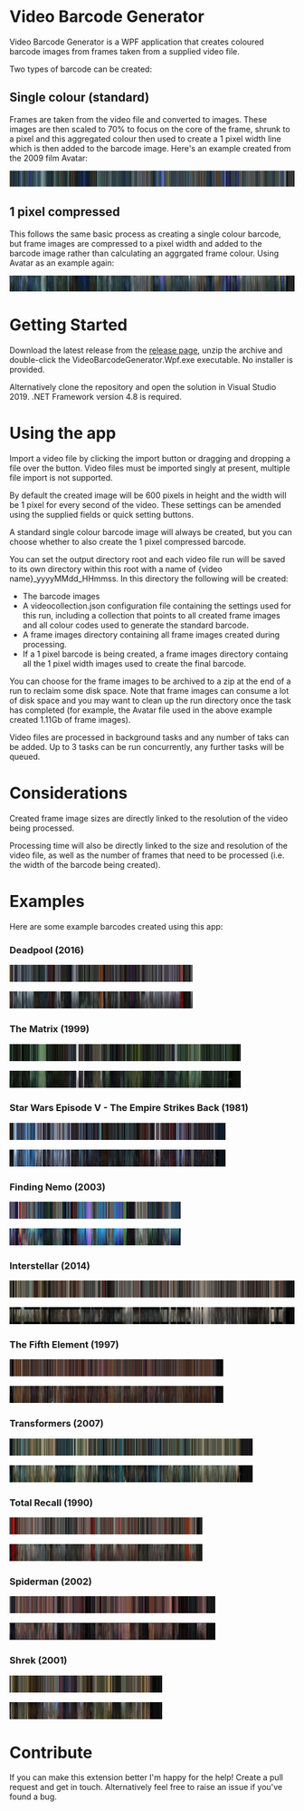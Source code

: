 # Video Barcode Generator 
 Video Barcode Generator is a WPF application that creates coloured barcode images from frames taken from a supplied video file.

 Two types of barcode can be created:

 ## Single colour (standard)

 Frames are taken from the video file and converted to images. These images are then scaled to 70% to focus on the core of the frame, shrunk to a pixel and this aggregated colour then used to create a 1 pixel width line which is then added to the barcode image. Here's an example created from the 2009 film Avatar:

 [![Avatar (2009) single colour](https://github.com/trossr32/video-barcode-generator/blob/master/Example%20Barcodes/Avatar%20(2009).jpg)](https://github.com/trossr32/video-barcode-generator/blob/master/Example%20Barcodes/Full/Avatar%20(2009).jpg)

 ## 1 pixel compressed

 This follows the same basic process as creating a single colour barcode, but frame images are compressed to a pixel width and added to the barcode image rather than calculating an aggrgated frame colour. Using Avatar as an example again:

 [![Avatar (2009) 1px](https://github.com/trossr32/video-barcode-generator/blob/master/Example%20Barcodes/Avatar%20(2009)_1px.jpg)](https://github.com/trossr32/video-barcode-generator/blob/master/Example%20Barcodes/Full/Avatar%20(2009)_1px.jpg)

# Getting Started

Download the latest release from the [release page](https://github.com/trossr32/video-barcode-generator/releases), unzip the archive and double-click the VideoBarcodeGenerator.Wpf.exe executable. No installer is provided.

Alternatively clone the repository and open the solution in Visual Studio 2019. .NET Framework version 4.8 is required.

# Using the app

Import a video file by clicking the import button or dragging and dropping a file over the button. Video files must be imported singly at present, multiple file import is not supported.

By default the created image will be 600 pixels in height and the width will be 1 pixel for every second of the video. These settings can be amended using the supplied fields or quick setting buttons.

A standard single colour barcode image will always be created, but you can choose whether to also create the 1 pixel compressed barcode.

You can set the output directory root and each video file run will be saved to its own directory within this root with a name of {video name}_yyyyMMdd_HHmmss. In this directory the following will be created:

* The barcode images
* A videocollection.json configuration file containing the settings used for this run, including a collection that points to all created frame images and all colour codes used to generate the standard barcode.
* A frame images directory containing all frame images created during processing.
* If a 1 pixel barcode is being created, a frame images directory containg all the 1 pixel width images used to create the final barcode.

You can choose for the frame images to be archived to a zip at the end of a run to reclaim some disk space. Note that frame images can consume a lot of disk space and you may want to clean up the run directory once the task has completed (for example, the Avatar file used in the above example created 1.11Gb of frame images). 

Video files are processed in background tasks and any number of taks can be added. Up to 3 tasks can be run concurrently, any further tasks will be queued.

# Considerations

Created frame image sizes are directly linked to the resolution of the video being processed.

Processing time will also be directly linked to the size and resolution of the video file, as well as the number of frames that need to be processed (i.e. the width of the barcode being created).

# Examples

Here are some example barcodes created using this app:

### Deadpool (2016)

[![Deadpool (2016) single colour](https://github.com/trossr32/video-barcode-generator/blob/master/Example%20Barcodes/Deadpool%20(2016).jpg)](https://github.com/trossr32/video-barcode-generator/blob/master/Example%20Barcodes/Full/Deadpool%20(2016).jpg)

[![Deadpool (2016) 1px](https://github.com/trossr32/video-barcode-generator/blob/master/Example%20Barcodes/Deadpool%20(2016)_1px.jpg)](https://github.com/trossr32/video-barcode-generator/blob/master/Example%20Barcodes/Full/Deadpool%20(2016)_1px.jpg)

### The Matrix (1999)

[![The Matrix (1999) single colour](https://github.com/trossr32/video-barcode-generator/blob/master/Example%20Barcodes/The%20Matrix%20(1999).jpg)](https://github.com/trossr32/video-barcode-generator/blob/master/Example%20Barcodes/Full/The%20Matrix%20(1999).jpg)

[![The Matrix (1999) 1px](https://github.com/trossr32/video-barcode-generator/blob/master/Example%20Barcodes/The%20Matrix%20(1999)_1px.jpg)](https://github.com/trossr32/video-barcode-generator/blob/master/Example%20Barcodes/Full/The%20Matrix%20(1999)_1px.jpg)

### Star Wars Episode V - The Empire Strikes Back (1981)

[![Star Wars Episode V - The Empire Strikes Back (1981) single colour](https://github.com/trossr32/video-barcode-generator/blob/master/Example%20Barcodes/Star%20Wars%20Episode%20V%20-%20The%20Empire%20Strikes%20Back%20(1981).jpg)](https://github.com/trossr32/video-barcode-generator/blob/master/Example%20Barcodes/Full/Star%20Wars%20Episode%20V%20-%20The%20Empire%20Strikes%20Back%20(1981).jpg)

[![Star Wars Episode V - The Empire Strikes Back (1981) 1px](https://github.com/trossr32/video-barcode-generator/blob/master/Example%20Barcodes/Star%20Wars%20Episode%20V%20-%20The%20Empire%20Strikes%20Back%20(1981)_1px.jpg)](https://github.com/trossr32/video-barcode-generator/blob/master/Example%20Barcodes/Full/Star%20Wars%20Episode%20V%20-%20The%20Empire%20Strikes%20Back%20(1981)_1px.jpg)

### Finding Nemo (2003)

[![Finding Nemo (2003) single colour](https://github.com/trossr32/video-barcode-generator/blob/master/Example%20Barcodes/Finding%20Nemo%20(2003).jpg)](https://github.com/trossr32/video-barcode-generator/blob/master/Example%20Barcodes/Full/Finding%20Nemo%20(2003).jpg)

[![Finding Nemo (2003) 1px](https://github.com/trossr32/video-barcode-generator/blob/master/Example%20Barcodes/Finding%20Nemo%20(2003)_1px.jpg)](https://github.com/trossr32/video-barcode-generator/blob/master/Example%20Barcodes/Full/Finding%20Nemo%20(2003)_1px.jpg)

### Interstellar (2014)

[![Interstellar (2014) single colour](https://github.com/trossr32/video-barcode-generator/blob/master/Example%20Barcodes/Interstellar%20(2014).jpg)](https://github.com/trossr32/video-barcode-generator/blob/master/Example%20Barcodes/Full/Interstellar%20(2014).jpg)

[![Interstellar (2014) 1px](https://github.com/trossr32/video-barcode-generator/blob/master/Example%20Barcodes/Interstellar%20(2014)_1px.jpg)](https://github.com/trossr32/video-barcode-generator/blob/master/Example%20Barcodes/Full/Interstellar%20(2014)_1px.jpg)

### The Fifth Element (1997)

[![The Fifth Element (1997) single colour](https://github.com/trossr32/video-barcode-generator/blob/master/Example%20Barcodes/The%20Fifth%20Element%20(1997).jpg)](https://github.com/trossr32/video-barcode-generator/blob/master/Example%20Barcodes/Full/The%20Fifth%20Element%20(1997).jpg)

[![The Fifth Element (1997) 1px](https://github.com/trossr32/video-barcode-generator/blob/master/Example%20Barcodes/The%20Fifth%20Element%20(1997)_1px.jpg)](https://github.com/trossr32/video-barcode-generator/blob/master/Example%20Barcodes/Full/The%20Fifth%20Element%20(1997)_1px.jpg)

### Transformers (2007)

[![Transformers (2007) single colour](https://github.com/trossr32/video-barcode-generator/blob/master/Example%20Barcodes/Transformers%20(2007).jpg)](https://github.com/trossr32/video-barcode-generator/blob/master/Example%20Barcodes/Full/Transformers%20(2007).jpg)

[![Transformers (2007) 1px](https://github.com/trossr32/video-barcode-generator/blob/master/Example%20Barcodes/Transformers%20(2007)_1px.jpg)](https://github.com/trossr32/video-barcode-generator/blob/master/Example%20Barcodes/Full/Transformers%20(2007)_1px.jpg)

### Total Recall (1990)

[![Total Recall (1990) single colour](https://github.com/trossr32/video-barcode-generator/blob/master/Example%20Barcodes/Total%20Recall%20(1990).jpg)](https://github.com/trossr32/video-barcode-generator/blob/master/Example%20Barcodes/Full/Total%20Recall%20(1990).jpg)

[![Total Recall (1990) 1px](https://github.com/trossr32/video-barcode-generator/blob/master/Example%20Barcodes/Total%20Recall%20(1990)_1px.jpg)](https://github.com/trossr32/video-barcode-generator/blob/master/Example%20Barcodes/Full/Total%20Recall%20(1990)_1px.jpg)

### Spiderman (2002)

[![Spiderman (2002) single colour](https://github.com/trossr32/video-barcode-generator/blob/master/Example%20Barcodes/Spiderman%201%20(2002).jpg)](https://github.com/trossr32/video-barcode-generator/blob/master/Example%20Barcodes/Full/Spiderman%201%20(2002).jpg)

[![Spiderman (2002) 1px](https://github.com/trossr32/video-barcode-generator/blob/master/Example%20Barcodes/Spiderman%201%20(2002)_1px.jpg)](https://github.com/trossr32/video-barcode-generator/blob/master/Example%20Barcodes/Full/Spiderman%201%20(2002)_1px.jpg)

### Shrek (2001)

[![Shrek (2001) single colour](https://github.com/trossr32/video-barcode-generator/blob/master/Example%20Barcodes/Shrek%20(2001).jpg)](https://github.com/trossr32/video-barcode-generator/blob/master/Example%20Barcodes/Full/Shrek%20(2001).jpg)

[![Shrek (2001) 1px](https://github.com/trossr32/video-barcode-generator/blob/master/Example%20Barcodes/Shrek%20(2001)_1px.jpg)](https://github.com/trossr32/video-barcode-generator/blob/master/Example%20Barcodes/Full/Shrek%20(2001)_1px.jpg)

# Contribute
If you can make this extension better I'm happy for the help! Create a pull request and get in touch. Alternatively feel free to raise an issue if you've found a bug.
